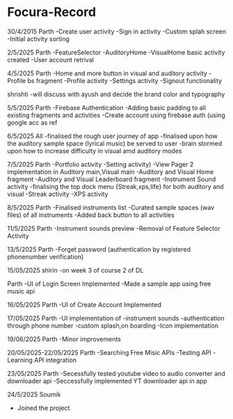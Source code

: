 # Focura-Record

30/4/2015
Parth
-Create user activity
-Sign in activity
-Custom splah screen
-Initial activity sorting

2/5/2025
Parth
-FeatureSelector
-AuditoryHome
-VisualHome basic activity created
-User account retrival

4/5/2025
Parth
-Home and more button in visual and auditory activity
-Profile bs fragment
-Profile activity
-Settings activity
-Signout functionality

shrishti 
-will discuss with ayush and decide the brand color and typography

5/5/2025
Parth
-Firebase Authentication
-Adding basic padding to all existing fragments and activities 
-Create account using firebase auth (using google acc as ref

6/5/2025
All
-finalised the rough user journey of app
-finalised upon how the auditory sample space (lyrical music) be served to user
-brain stormed upon how to increase difficulty in visual amd auditory modes

7/5/2025
Parth
-Portfolio activity
-Setting activity)
-View Pager 2 implementation in Auditory main,Visual main
-Auditory and Visual Home fragment
-Auditory and Visual Leaderboard fragment
-Instrument Sound activity
-finalising the top dock menu {Streak,xps,life} for both auditory and visual
-Streak activity
-XPS activity

8/5/2025
Parth
-Finalised instruments list
-Curated sample spaces (wav files) of all instruments
-Added back button to all activities

11/5/2025
Parth
-Instrument sounds preview
-Removal of Feature Selector Activity

13/5/2025
Parth
-Forget password (authentication by registered phonenumber verification)


15/05/2025
shirin
-on week 3 of course 2 of DL

Parth
-UI of Login Screen Implemented
-Made a sample app using free music api

16/05/2025
Parth
-UI of Create Account Implemented 

17/05/2025
Parth
-UI implementation of 
    -instrument sounds
    -authentication through phone number
    -custom splash,on boarding
-Icon implementation

19/06/2025
Parth
-Minor improvements

20/05/2025-22/05/2025
Parth
-Searching Free Misic APIs
-Testing API
-Learning API integration

23/05/2025
Parth
-Secessfully tested youtube video to audio converter and downloader api
-Seccessfully implemented YT downloader api in app 

24/5/2025
Soumik
- Joined the project
